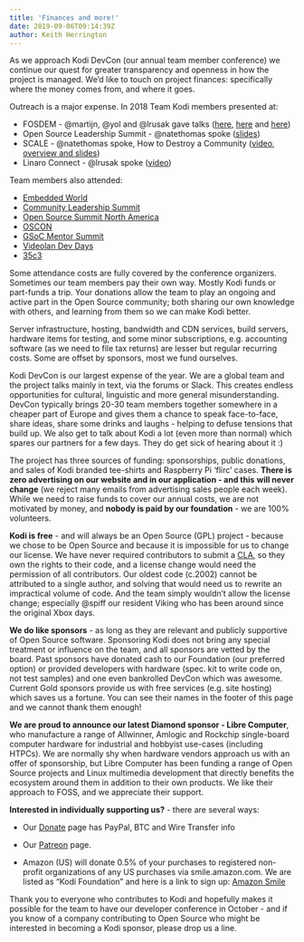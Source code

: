 ```yaml
---
title: 'Finances and more!'
date: 2019-09-06T09:14:39Z
author: Keith Herrington
---
```

As we approach Kodi DevCon (our annual team member conference) we continue our quest for greater transparency and openness in how the project is managed. We’d like to touch on project finances: specifically where the money comes from, and where it goes.

  

 Outreach is a major expense. In 2018 Team Kodi members presented at:

 
 * FOSDEM - @martijn, @yol and @lrusak gave talks ([here](https://archive.fosdem.org/2018/schedule/event/om_kodi/), [here](https://archive.fosdem.org/2018/schedule/event/wayland_client/) and [here](https://archive.fosdem.org/2018/schedule/event/kodi/&amp;sa=D&amp;ust=1567800781359000))
 * Open Source Leadership Summit - @natethomas spoke ([slides](https://drive.google.com/file/d/1albCdFmEBH1_GkAkVcLE1yIZadMcqpn5/view?usp=sharing))
 * SCALE - @natethomas spoke, How to Destroy a Community ([video](https://www.youtube.com/watch?v=DxW2XyWA5jA&feature=youtu.be&t=18939), [overview and slides](https://www.socallinuxexpo.org/scale/16x/presentations/how-destroy-community))
 * Linaro Connect - @lrusak spoke ([video](https://youtu.be/H1YLEXVFNfw))
 
  

 Team members also attended:

 
 * [Embedded World](https://www.embedded-world.de/en)
 * [Community Leadership Summit](https://www.communityleadershipsummit.com/)
 * [Open Source Summit North America](https://www.google.com/url?q=https://events.linuxfoundation.org/events/open-source-summit-north-america-2019/&sa=D&ust=1567800781362000)
 * [OSCON](https://www.google.com/url?q=https://conferences.oreilly.com/oscon/oscon-or&sa=D&ust=1567800781363000)
 * [GSoC Mentor Summit](https://www.google.com/url?q=https://summerofcode.withgoogle.com&sa=D&ust=1567800781363000)
 * [Videolan Dev Days](https://www.google.com/url?q=https://vdd.videolan.org&sa=D&ust=1567800781363000)
 * [35c3](https://www.google.com/url?q=https://events.ccc.de/congress/2018/wiki/index.php/Main_Page&sa=D&ust=1567800781364000)
 
  

 Some attendance costs are fully covered by the conference organizers. Sometimes our team members pay their own way. Mostly Kodi funds or part-funds a trip. Your donations allow the team to play an ongoing and active part in the Open Source community; both sharing our own knowledge with others, and learning from them so we can make Kodi better.

 Server infrastructure, hosting, bandwidth and CDN services, build servers, hardware items for testing, and some minor subscriptions, e.g. accounting software (as we need to file tax returns) are lesser but regular recurring costs. Some are offset by sponsors, most we fund ourselves.

 Kodi DevCon is our largest expense of the year. We are a global team and the project talks mainly in text, via the forums or Slack. This creates endless opportunities for cultural, linguistic and more general misunderstanding. DevCon typically brings 20-30 team members together somewhere in a cheaper part of Europe and gives them a chance to speak face-to-face, share ideas, share some drinks and laughs - helping to defuse tensions that build up. We also get to talk about Kodi a lot (even more than normal) which spares our partners for a few days. They do get sick of hearing about it :)

 The project has three sources of funding: sponsorships, public donations, and sales of Kodi branded tee-shirts and Raspberry Pi ‘flirc’ cases. **There is zero advertising on our website and in our application - and this** **will never change** (we reject many emails from advertising sales people each week). While we need to raise funds to cover our annual costs, we are not motivated by money, and **nobody is paid by our foundation** - we are 100% volunteers.

  

 **Kodi is free** - and will always be an Open Source (GPL) project - because we chose to be Open Source and because it is impossible for us to change our license. We have never required contributors to submit a [CLA](https://www.google.com/url?q=https://en.wikipedia.org/wiki/Contributor_License_Agreement&sa=D&ust=1567800781365000), so they own the rights to their code, and a license change would need the permission of all contributors. Our oldest code (c.2002) cannot be attributed to a single author, and solving that would need us to rewrite an impractical volume of code. And the team simply wouldn’t allow the license change; especially @spiff our resident Viking who has been around since the original Xbox days.

  

 **We do like sponsors** - as long as they are relevant and publicly supportive of Open Source software. Sponsoring Kodi does not bring any special treatment or influence on the team, and all sponsors are vetted by the board. Past sponsors have donated cash to our Foundation (our preferred option) or provided developers with hardware (spec. kit to write code on, not test samples) and one even bankrolled DevCon which was awesome. Current Gold sponsors provide us with free services (e.g. site hosting) which saves us a fortune. You can see their names in the footer of this page and we cannot thank them enough!

  

 **We are proud to announce our latest Diamond sponsor - Libre Computer**, who manufacture a range of Allwinner, Amlogic and Rockchip single-board computer hardware for industrial and hobbyist use-cases (including HTPCs). We are normally shy when hardware vendors approach us with an offer of sponsorship, but Libre Computer has been funding a range of Open Source projects and Linux multimedia development that directly benefits the ecosystem around them in addition to their own products. We like their approach to FOSS, and we appreciate their support.

  

 **Interested in individually supporting us?** - there are several ways:

 
 * Our [Donate](https://kodi.tv/contribute/donate) page has PayPal, BTC and Wire Transfer info
 
 
 * Our [Patreon](https://www.patreon.com/teamkodi) page.
 
 
 * Amazon (US) will donate 0.5% of your purchases to registered non-profit organizations of any US purchases via smile.amazon.com. We are listed as “Kodi Foundation” and here is a link to sign up: [Amazon Smile](https://smile.amazon.com/ch/47-4565769)
 
  

 Thank you to everyone who contributes to Kodi and hopefully makes it possible for the team to have our developer conference in October - and if you know of a company contributing to Open Source who might be interested in becoming a Kodi sponsor, please drop us a line.

 
